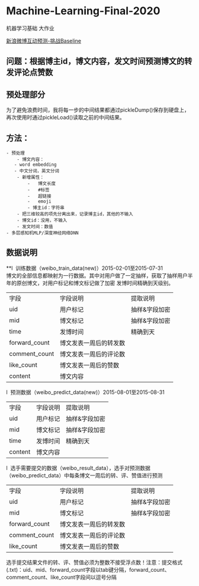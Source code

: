 # Machine-Learning-Final-2020
 机器学习基础 大作业

[新浪微博互动预测-挑战Baseline](https://tianchi.aliyun.com/competition/entrance/231574/information)

## 问题：根据博主id，博文内容，发文时间预测博文的转发评论点赞数

## 预处理部分

为了避免浪费时间，我将每一步的中间结果都通过pickleDump()保存到硬盘上，再次使用时通过pickleLoad()读取之前的中间结果。

## 方法：
	- 预处理
		- 博文内容：
       - word embedding
       - 中文分词，英文分词
		- 新增属性：
			- 	博文长度 
			- 	#标签 
			- 	超链接 
			- 	emoji
			- 博主id：字符串
		- 把三维较高的项先分离出来，记录博主id，其他的不输入
		- 博文id：没用，不输入
		- 发文时间：数值
	- 多层感知机MLP/深度神经网络DNN
	
## 数据说明
  **l  训练数据（weibo\_train\_data(new)）2015-02-01至2015-07-31  
  博文的全部信息都映射为一行数据。其中对用户做了一定抽样，获取了抽样用户半年的原创博文，对用户标记和博文标记做了加密 发博时间精确到天级别。

|     |     |     |
| --- | --- | --- |
| 字段  | 字段说明 | 提取说明 |
| uid | 用户标记 | 抽样&字段加密 |
| mid | 博文标记 | 抽样&字段加密 |
| time | 发博时间 | 精确到天 |
| forward_count | 博文发表一周后的转发数 |     |
| comment_count | 博文发表一周后的评论数 |     |
| like_count | 博文发表一周后的赞数 |     |
| content | 博文内容 |     |


l  预测数据（weibo\_predict\_data(new)）2015-08-01至2015-08-31

|     |     |     |
| --- | --- | --- |
| 字段  | 字段说明 | 提取说明 |
| uid | 用户标记 | 抽样&字段加密 |
| mid | 博文标记 | 抽样&字段加密 |
| time | 发博时间 | 精确到天 |
| content | 博文内容 |     |


l  选手需要提交的数据（weibo\_result\_data），选手对预测数据（weibo\_predict\_data）中每条博文一周后的转、评、赞值进行预测

|     |     |     |
| --- | --- | --- |
| 字段  | 字段说明 | 提取说明 |
| uid | 用户标记 | 抽样&字段加密 |
| mid | 博文标记 | 抽样&字段加密 |
| forward_count | 博文发表一周后的转发数 |     |
| comment_count | 博文发表一周后的评论数 |     |
| like_count | 博文发表一周后的赞数 |     |

选手提交结果文件的转、评、赞值必须为整数不接受浮点数！注意：提交格式(.txt)：uid、mid、forward\_count字段以tab键分隔，forward\_count、comment\_count、like\_count字段间以逗号分隔
